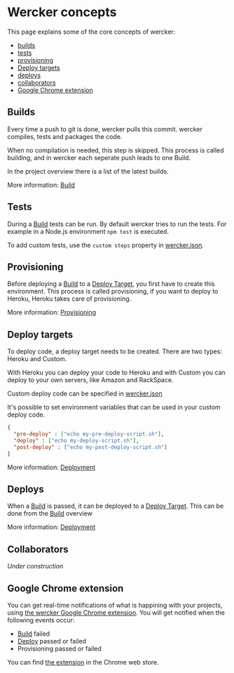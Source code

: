 # Wercker concepts

This page explains some of the core concepts of wercker:

* [builds](#builds)
* [tests](#tests)
* [provisioning](#provisioning)
* [Deploy targets](#deploy-targets)
* [deploys](#deploys)
* [collaborators](#collaborators)
* [Google Chrome extension](#google-chrome-extension)

<a id="builds"></a>
## Builds

Every time a push to git is done, wercker pulls this commit. wercker compiles, tests and packages the code.

When no compilation is needed, this step is skipped. This process is called building, and in wercker
each seperate push leads to one Build.

In the project overview there is a list of the latest builds.

More information: [Build](build)

<a id="tests"></a>
## Tests

During a [Build](#builds) tests can be run. By default wercker tries to run the tests. For example in a Node.js environment
```npm test``` is executed.

To add custom tests, use the `custom steps` property in [wercker.json](werckerjson).

<a id="provisioning"></a>
## Provisioning

Before deploying a [Build](#builds) to a [Deploy Target](#deploy-targets), you first have to create this environment. This process is called provisioning, if you want to deploy to Heroku, Heroku takes care of provisioning.

More information: [Provisioning](provisioning)

<a id="deploy-targets"></a>
## Deploy targets

To deploy code, a deploy target needs to be created. There are two types: Heroku and Custom.

With Heroku you can deploy your code to Heroku and with Custom you can deploy to your own servers, like Amazon and RackSpace.

Custom deploy code can be specified in [wercker.json](werckerjson)

It's possible to set environment variables that can be used in your custom deploy code.

``` json
{
  "pre-deploy" : ["echo my-pre-deploy-script.sh"],
  "deploy" : ["echo my-deploy-script.sh"],
  "post-deploy" : ["echo my-post-deploy-script.sh"]
}
```

More information: [Deployment](deployment)

<a id="deploys"></a>
## Deploys

When a [Build](#builds) is passed, it can be deployed to a [Deploy Target](#deploy-targets).
This can be done from the [Build](#builds) overview

More information: [Deployment](deployment)

<a id="collaborators"></a>
## Collaborators

*Under construction*


<a id="google-chrome-extension"></a>
## Google Chrome extension

You can get real-time notifications of what is happining with your projects, using
<a href="https://chrome.google.com/webstore/detail/wercker-build-notificatio/hdbipaohmcaebblpcioidpgkeijnikch" target="_blank">the wercker Google Chrome extension</a>.
You will get notified when the following events occur:

*   [Build](#builds) failed
*   [Deploy](#deploys) passed or failed
*   Provisioning passed or failed

You can find <a href="https://chrome.google.com/webstore/detail/wercker-build-notificatio/hdbipaohmcaebblpcioidpgkeijnikch" target="_blank">the extension</a> in the Chrome web store.

